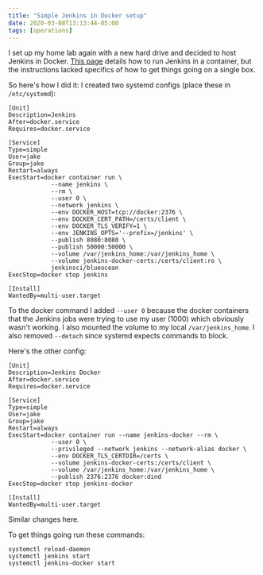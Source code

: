 ```yaml
---
title: "Simple Jenkins in Docker setup"
date: 2020-03-08T13:13:44-05:00
tags: [operations]
---
```


I set up my home lab again with a new hard drive and decided to host Jenkins in Docker. [This page](https://jenkins.io/doc/book/installing/) details how to run Jenkins in a container, but the instructions lacked specifics of how to get things going on a single box. 

So here's how I did it: I created two systemd configs (place these in `/etc/systemd`):

```
[Unit]
Description=Jenkins
After=docker.service
Requires=docker.service

[Service]
Type=simple
User=jake
Group=jake
Restart=always
ExecStart=docker container run \
            --name jenkins \
            --rm \
            --user 0 \
            --network jenkins \
            --env DOCKER_HOST=tcp://docker:2376 \
            --env DOCKER_CERT_PATH=/certs/client \
            --env DOCKER_TLS_VERIFY=1 \
            --env JENKINS_OPTS='--prefix=/jenkins' \
            --publish 8080:8080 \
            --publish 50000:50000 \
            --volume /var/jenkins_home:/var/jenkins_home \
            --volume jenkins-docker-certs:/certs/client:ro \
            jenkinsci/blueocean
ExecStop=docker stop jenkins

[Install]
WantedBy=multi-user.target
```

To the docker command I added `--user 0` because the docker containers that the Jenkins jobs were trying to use my user (1000) which obviously wasn't working. I also mounted the volume to my local ```/var/jenkins_home```. I also removed `--detach` since systemd expects commands to block.

Here's the other config:

```
[Unit]
Description=Jenkins Docker
After=docker.service
Requires=docker.service

[Service]
Type=simple
User=jake
Group=jake
Restart=always
ExecStart=docker container run --name jenkins-docker --rm \
            --user 0 \
            --privileged --network jenkins --network-alias docker \
            --env DOCKER_TLS_CERTDIR=/certs \
            --volume jenkins-docker-certs:/certs/client \
            --volume /var/jenkins_home:/var/jenkins_home \
            --publish 2376:2376 docker:dind
ExecStop=docker stop jenkins-docker

[Install]
WantedBy=multi-user.target
```

Similar changes here. 

To get things going run these commands:

```
systemctl reload-daemon
systemctl jenkins start
systemctl jenkins-docker start
```
